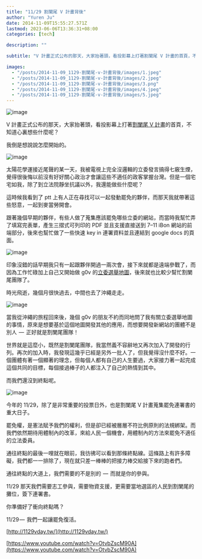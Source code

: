 ```yaml
---
title: "11/29 割闌尾 V 計畫背後"
author: "Yuren Ju"
date: 2014-11-09T15:55:27.571Z
lastmod: 2023-06-06T13:36:31+08:00
categories: [tech]

description: ""

subtitle: "V 計畫正式公布的那天，大家抬著頭，看投影幕上打著割闌尾 V 計畫的首頁，不知道心裏想些什麼呢？"

images:
  - "/posts/2014-11-09_1129-割闌尾-v-計畫背後/images/1.jpeg"
  - "/posts/2014-11-09_1129-割闌尾-v-計畫背後/images/2.jpeg"
  - "/posts/2014-11-09_1129-割闌尾-v-計畫背後/images/3.png"
  - "/posts/2014-11-09_1129-割闌尾-v-計畫背後/images/4.jpeg"
  - "/posts/2014-11-09_1129-割闌尾-v-計畫背後/images/5.jpeg"
---
```


![image](/posts/2014-11-09_1129-割闌尾-v-計畫背後/images/1.jpeg#layoutTextWidth)

V 計畫正式公布的那天，大家抬著頭，看投影幕上打著[割闌尾 V 計畫](http://1129vday.tw/)的首頁，不知道心裏想些什麼呢？

我倒是想說說怎麼開始的。

![image](/posts/2014-11-09_1129-割闌尾-v-計畫背後/images/2.jpeg#layoutTextWidth)

太陽花學運接近尾聲的某一天，我被電視上完全沒邏輯的立委發言搞得七竅生煙，覺得很後悔以前沒有好好關心政治才會讓這些不適任的政客掌握台灣。但是一個宅宅如我，除了到立法院靜坐抗議以外，我還能做些什麼呢？

這時候我看到了 ptt 上有人正在尋找可以一起發動罷免的夥伴，而那天我就帶著這些怒意，一起到麥當勞開會。

跟著幾個早期的夥伴，有些人做了蒐集應該罷免哪些立委的網站，而當時我幫忙弄了填寫完表單，產生三摺式可列印的 PDF 並且支援直接送到 7–11 iBon 網站的前端部分，後來也幫忙做了一些快速 key in 連署資料並且連結到 google docs 的頁面。

![image](/posts/2014-11-09_1129-割闌尾-v-計畫背後/images/3.png#layoutTextWidth)

印象沒錯的話早期我只有一起跟夥伴開過一兩次會，接下來就都是遠端參戰了，而因為工作忙碌加上自己又開始做 g0v 的[立委選舉地圖](http://blog.yurenju.info/mlymap/)，後來就也比較少幫忙割闌尾團隊了。

時光飛逝，幾個月很快過去，中間也去了沖繩走走。

![image](/posts/2014-11-09_1129-割闌尾-v-計畫背後/images/4.jpeg#layoutTextWidth)

當我從沖繩的旅程回來後，幾個 g0v 的朋友不約而同地問了我有關立委選舉地圖的事情，原來是想要基於這個地圖開發其他的應用，而想要開發新網站的團體不是別人  —  正好就是割闌尾團隊！

世界就是這麼小，既然是割闌尾團隊，我當然義不容辭地又再次加入了開發的行列。再次的加入時，我發現這幾乎已經是另外一批人了，但我覺得沒什麼不好。一個團體有著一個顯著的理念，但每個人都有自己的人生要過，大家接力著一起完成這個共同的目標，每個接過棒子的人都注入了自己的熱情到其中。

而我們還沒到終點呢。

![image](/posts/2014-11-09_1129-割闌尾-v-計畫背後/images/5.jpeg#layoutTextWidth)

今年的 11/29，除了是非常重要的投票日外，也是割闌尾 V 計畫蒐集罷免連署書的重大日子。

罷免權，是憲法賦予我們的權利，但是卻已經被層層不符比例原則的法規綁架。而我們依然期待用體制內的改革，來給人民一個機會，用體制內的方法來罷免不適任的立法委員。

通往終點的最後一哩就在眼前，我彷彿可以看到那條終點線。這條路上有許多障礙，我們都一一排除了，現在就只差一棒棒的把接力棒交給接下來的跑者們。

通往終點的大道上，我們需要的不是別的  —  而就是你的參與。

11/29 那天我們需要志工參與，需要物資支援，更需要當地選區的人民到割闌尾的攤位，簽下連署書。

你準備好了衝向終點嗎？

11/29 —  我們一起讓罷免復活。

[http://1129vday.tw/](http://1129vday.tw/)

[https://www.youtube.com/watch?v=OtvbZscM90A](https://www.youtube.com/watch?v=OtvbZscM90A)
